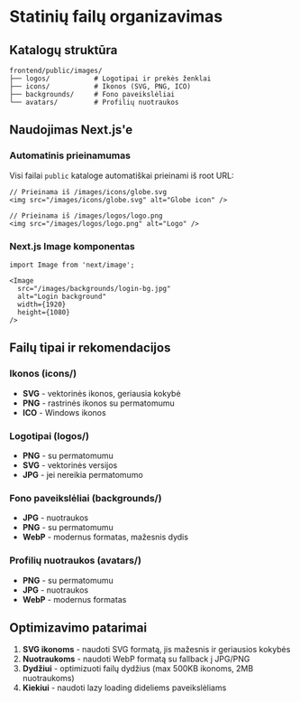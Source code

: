 # Statinių failų organizavimas

## Katalogų struktūra

```
frontend/public/images/
├── logos/           # Logotipai ir prekės ženklai
├── icons/           # Ikonos (SVG, PNG, ICO)
├── backgrounds/     # Fono paveikslėliai
└── avatars/         # Profilių nuotraukos
```

## Naudojimas Next.js'e

### Automatinis prieinamumas
Visi failai `public` kataloge automatiškai prieinami iš root URL:

```tsx
// Prieinama iš /images/icons/globe.svg
<img src="/images/icons/globe.svg" alt="Globe icon" />

// Prieinama iš /images/logos/logo.png
<img src="/images/logos/logo.png" alt="Logo" />
```

### Next.js Image komponentas
```tsx
import Image from 'next/image';

<Image 
  src="/images/backgrounds/login-bg.jpg" 
  alt="Login background"
  width={1920}
  height={1080}
/>
```

## Failų tipai ir rekomendacijos

### Ikonos (icons/)
- **SVG** - vektorinės ikonos, geriausia kokybė
- **PNG** - rastrinės ikonos su permatomumu
- **ICO** - Windows ikonos

### Logotipai (logos/)
- **PNG** - su permatomumu
- **SVG** - vektorinės versijos
- **JPG** - jei nereikia permatomumo

### Fono paveikslėliai (backgrounds/)
- **JPG** - nuotraukos
- **PNG** - su permatomumu
- **WebP** - modernus formatas, mažesnis dydis

### Profilių nuotraukos (avatars/)
- **PNG** - su permatomumu
- **JPG** - nuotraukos
- **WebP** - modernus formatas

## Optimizavimo patarimai

1. **SVG ikonoms** - naudoti SVG formatą, jis mažesnis ir geriausios kokybės
2. **Nuotraukoms** - naudoti WebP formatą su fallback į JPG/PNG
3. **Dydžiui** - optimizuoti failų dydžius (max 500KB ikonoms, 2MB nuotraukoms)
4. **Kiekiui** - naudoti lazy loading dideliems paveikslėliams
